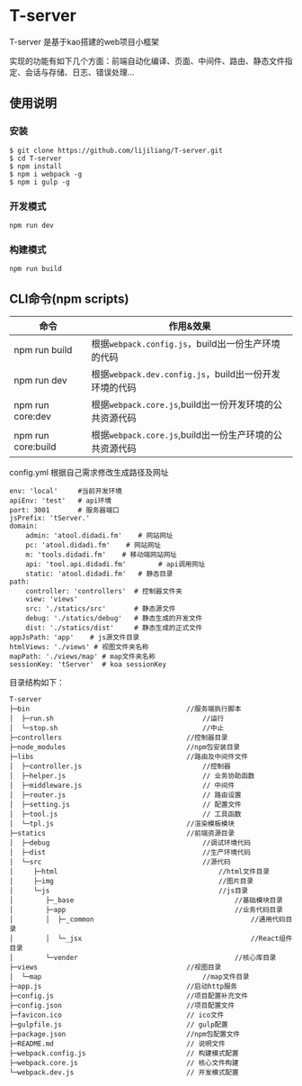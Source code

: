 # T-server

T-server 是基于kao搭建的web项目小框架

实现的功能有如下几个方面：前端自动化编译、页面、中间件、路由、静态文件指定、会话与存储、日志、错误处理...

## 使用说明

### 安装
```shell
$ git clone https://github.com/lijiliang/T-server.git
$ cd T-server
$ npm install
$ npm i webpack -g
$ npm i gulp -g
```
### 开发模式
```shell
npm run dev
```

### 构建模式
```shell
npm run build
```

## CLI命令(npm scripts)
| 命令            | 作用&效果      |
| --------------- | ------------- |
| npm run build   | 根据`webpack.config.js`，build出一份生产环境的代码 |
| npm run dev     | 根据`webpack.dev.config.js`，build出一份开发环境的代码 |
| npm run core:dev   | 根据`webpack.core.js`,build出一份开发环境的公共资源代码 |
| npm run core:build   | 根据`webpack.core.js`,build出一份生产环境的公共资源代码 |

config.yml 根据自己需求修改生成路径及网址
```
env: 'local'     #当前开发环境
apiEnv: 'test'   # api环境
port: 3001       # 服务器端口
jsPrefix: 'tServer.'
domain:
    admin: 'atool.didadi.fm'    # 网站网址
    pc: 'atool.didadi.fm'    # 网站网址
    m: 'tools.didadi.fm'    # 移动端网站网址
    api: 'tool.api.didadi.fm'        # api调用网址
    static: 'atool.didadi.fm'   # 静态目录
path:
    controller: 'controllers'  # 控制器文件夹
    view: 'views'
    src: './statics/src'       # 静态源文件
    debug: './statics/debug'   # 静态生成的开发文件
    dist: './statics/dist'     # 静态生成的正式文件
appJsPath: 'app'    # js源文件目录
htmlViews: './views' # 视图文件夹名称
mapPath: './views/map' # map文件夹名称
sessionKey: 'tServer'  # koa sessionKey
```

目录结构如下：
```
T-server
├─bin                                       //服务端执行脚本
│  ├─run.sh                                     //运行
│  └─stop.sh                                    //中止
├─controllers                               //控制器目录
├─node_modules                              //npm包安装目录
├─libs                                      //路由及中间件文件
│  ├─controller.js                              //控制器
│  ├─helper.js                                  // 业务协助函数
│  ├─middleware.js                              // 中间件
│  ├─router.js                                  // 路由设置
│  ├─setting.js                                 // 配置文件
│  ├─tool.js                                    // 工具函数
│  └─tpl.js                                 //渲染模板模块
├─statics                                   //前端资源目录
│  ├─debug                                      //调试环境代码
│  ├─dist                                       //生产环境代码
│  └─src                                        //源代码
│     ├─html                                        //html文件目录
│     ├─img                                         //图片目录
│     └─js                                          //js目录
│        ├─_base                                        //基础模块目录
│        ├─app                                          //业务代码目录
│        │  ├─_common                                       //通用代码目录
│        │  └─_jsx                                          //React组件目录
│        └─vender                                       //核心库目录
├─views                                     //视图目录
│  └─map                                        //map文件目录
├─app.js                                    //启动http服务
├─config.js                                 //项目配置补充文件
├─config.json                               //项目配置文件
├─favicon.ico                               // ico文件
├─gulpfile.js                               // gulp配置
├─package.json                              //npm包配置文件
├─README.md                                 // 说明文件
├─webpack.config.js                         // 构建模式配置
├─webpack.core.js                           // 核心文件构建
└─webpack.dev.js                            // 开发模式配置
```
